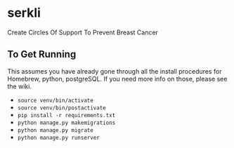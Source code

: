# serkli
Create Circles Of Support To Prevent Breast Cancer

## To Get Running
This assumes you have already gone through all the install procedures for Homebrew, python, postgreSQL. If you need more info on those, please see the wiki.

* `source venv/bin/activate`
* `source venv/bin/postactivate`
* `pip install -r requirements.txt`
* `python manage.py makemigrations`
* `python manage.py migrate`
* `python manage.py runserver`

